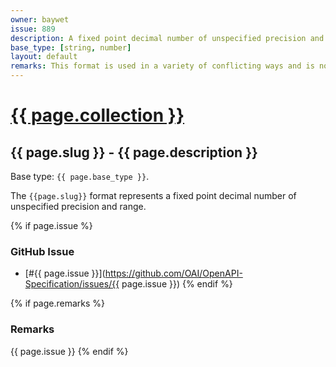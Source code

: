 ```yaml
---
owner: baywet
issue: 889
description: A fixed point decimal number of unspecified precision and range
base_type: [string, number]
layout: default
remarks: This format is used in a variety of conflicting ways and is not interoperable.
---
```


# <a href="..">{{ page.collection }}</a>

## {{ page.slug }} - {{ page.description }}

Base type: `{{ page.base_type }}`.

The `{{page.slug}}` format represents a fixed point decimal number of unspecified precision and range.

{% if page.issue %}
### GitHub Issue

* [#{{ page.issue }}](https://github.com/OAI/OpenAPI-Specification/issues/{{ page.issue }})
{% endif %}

{% if page.remarks %}
### Remarks

{{ page.issue }}
{% endif %}

